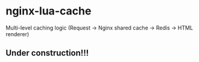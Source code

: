 # nginx-lua-cache
Multi-level caching logic (Request -> Nginx shared cache -> Redis -> HTML renderer)

## Under construction!!!
